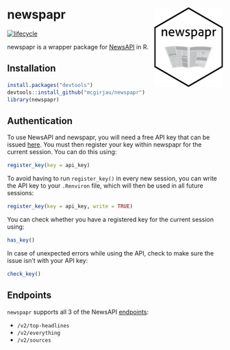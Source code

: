 
<!-- README.md is generated from README.Rmd. -->

# newspapr <img src="logo.png" width="160px" align="right"/>

[![lifecycle](https://img.shields.io/badge/lifecycle-experimental-orange.svg)](https://www.tidyverse.org/lifecycle/#experimental)

newspapr is a wrapper package for [NewsAPI](https://newsapi.org/) in R.

## Installation

``` r
install.packages("devtools")
devtools::install_github("mcgirjau/newspapr")
library(newspapr)
```

## Authentication

To use NewsAPI and newspapr, you will need a free API key that can be
issued [here](https://newsapi.org/account). You must then register your
key within newspapr for the current session. You can do this using:

``` r
register_key(key = api_key)
```

To avoid having to run `register_key()` in every new session, you can
write the API key to your `.Renviron` file, which will then be used in
all future sessions:

``` r
register_key(key = api_key, write = TRUE)
```

You can check whether you have a registered key for the current session
using:

``` r
has_key()
```

In case of unexpected errors while using the API, check to make sure the
issue isn’t with your API key:

``` r
check_key()
```

## Endpoints

`newspapr` supports all 3 of the NewsAPI
[endpoints](https://newsapi.org/docs/endpoints):

  - `/v2/top-headlines`
  - `/v2/everything`
  - `/v2/sources`

<!-- # TO DO -->

<!-- - write package to mirror exactly all capabilities of the NewsAPI -->

<!-- - create Shiny app to implement all of the functions written in GUI form -->

<!-- - implement special machine learning algorithm to detect if news headline is -->

<!-- sensationalist or not -->

<!-- - word cloud generator -->

<!-- - sentiment analysis (i.e. put in given term, be told if news are good or bad) -->

<!-- - trend plots of terms over time -->

<!-- - daily update feature (today's top news based on user preference) -->

<!-- For the Shiny client, things to include: -->

<!-- - set preferred languages -->

<!-- - choose publication -->

<!-- ## Usage -->

<!-- For how to use `newspapr`, please see the [vignette](https://#) or the [documentation](https://#). -->

<!-- ## Showcase -->

<!-- Check out a news recommendation system built using newspapr -->
